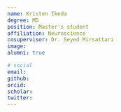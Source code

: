 ```yaml
---
name: Kristen Ikeda
degree: MD
position: Master's student
affiliation: Neuroscience
cosupervisor: Dr. Seyed Mirsattari
image:
alumni: true

# social
email:
github:
orcid:
scholar:
twitter:
---
```

